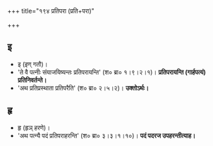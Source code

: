 +++
title="१९४ प्रतिपरा (प्रति+परा)"

+++

## इ
- इ (इण् गतौ)।
- 'ते वै पत्नीः संयाजयिष्यन्तः प्रतिपरायन्ति' (श० ब्रा० १।९।२।१)। **प्रतिपरायन्ति (गार्हपत्यं) प्रतिनिवर्तन्ते।**
- 'अथ प्रतिप्रस्थाता प्रतिपरैति' (श० ब्रा० २।५।२)। **उक्तोऽर्थः।**

## हृ
- हृ (हृञ् हरणे)।
- 'अथ पत्न्यै पदं प्रतिपराहरन्ति' (श० ब्रा० ३।३।१।१०)। **पदं पदरज उपहरन्तीत्याह।**

